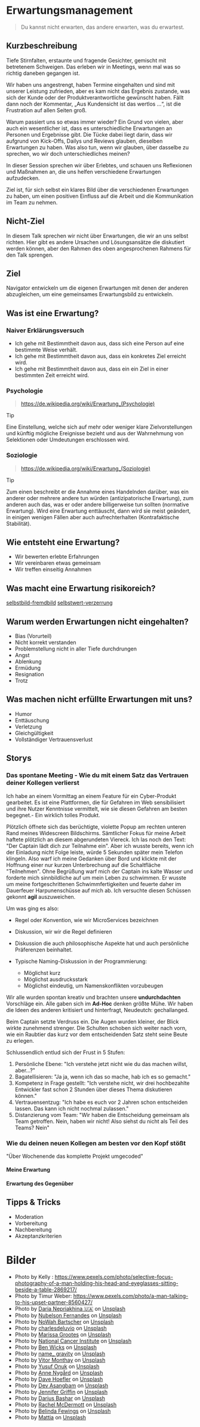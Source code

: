 # Erwartungsmanagement

> Du kannst nicht erwarten, das andere erwarten, was du erwartest.

## Kurzbeschreibung

Tiefe Stirnfalten, erstaunte und fragende Gesichter, gemischt mit betretenem Schweigen.
Das erleben wir in Meetings, wenn mal was so richtig daneben gegangen ist.

Wir haben uns angestrengt, haben Termine eingehalten und sind mit unserer Leistung zufrieden, aber es kam nicht das Ergebnis zustande, was sich der Kunde oder der Produktverantwortliche gewünscht haben.
Fällt dann noch der Kommentar, „Aus Kundensicht ist das wertlos …“, ist die Frustration auf allen Seiten groß.

Warum passiert uns so etwas immer wieder?
Ein Grund von vielen, aber auch ein wesentlicher ist, dass es unterschiedliche Erwartungen an Personen und Ergebnisse gibt.
Die Tücke dabei liegt darin, dass wir aufgrund von Kick-Offs, Dailys und Reviews glauben, dieselben Erwartungen zu haben.
Was also tun, wenn wir glauben, über dasselbe zu sprechen, wo wir doch unterschiedliches meinen?

In dieser Session sprechen wir über Erlebtes, und schauen uns Reflexionen und Maßnahmen an, die uns helfen verschiedene Erwartungen aufzudecken.

Ziel ist, für sich selbst ein klares Bild über die verschiedenen Erwartungen zu haben, um einen positiven Einfluss auf die Arbeit und die Kommunikation im Team zu nehmen.

## Nicht-Ziel

In diesem Talk sprechen wir nicht über Erwartungen, die wir an uns selbst richten.
Hier gibt es andere Ursachen und Lösungsansätze die diskutiert werden können, aber den
Rahmen des oben angesprochenen Rahmens für den Talk sprengen.

## Ziel

Navigator entwickeln um die eigenen Erwartungen mit denen der anderen abzugleichen, um eine gemeinsames Erwartungsbild zu entwickeln.

## Was ist eine Erwartung?

### Naiver Erklärungsversuch

- Ich gehe mit Bestimmtheit davon aus, dass sich eine Person auf eine bestimmte Weise verhält.
- Ich gehe mit Bestimmtheit davon aus, dass ein konkretes Ziel erreicht wird.
- Ich gehe mit Bestimmtheit davon aus, dass ein ein Ziel in einer bestimmten Zeit erreicht wird.

### Psychologie

> https://de.wikipedia.org/wiki/Erwartung_(Psychologie)

> [!TIP]
> Eine Einstellung, welche sich auf mehr oder weniger klare Zielvorstellungen und künftig mögliche Ereignisse bezieht und aus der Wahrnehmung von Selektionen oder Umdeutungen erschlossen wird.

### Soziologie

> https://de.wikipedia.org/wiki/Erwartung_(Soziologie)

> [!TIP]
> Zum einen beschreibt er die Annahme eines Handelnden darüber, was ein anderer oder mehrere andere tun würden (antizipatorische Erwartung), zum anderen auch das, was er oder andere billigerweise tun sollten (normative Erwartung).
> Wird eine Erwartung enttäuscht, dann wird sie meist geändert, in einigen wenigen Fällen aber auch aufrechterhalten (Kontrafaktische Stabilität).

## Wie entsteht eine Erwartung?

- Wir bewerten erlebte Erfahrungen
- Wir vereinbaren etwas gemeinsam
- Wir treffen einseitig Annahmen

## Was macht eine Erwartung risikoreich?

[selbstbild-fremdbild]
[selbstwert-verzerrung]

## Warum werden Erwartungen nicht eingehalten?

- Bias (Vorurteil)
- Nicht korrekt verstanden
- Problemstellung nicht in aller Tiefe durchdrungen
- Angst
- Ablenkung
- Ermüdung
- Resignation
- Trotz

## Was machen nicht erfüllte Erwartungen mit uns?

- Humor
- Enttäuschung
- Verletzung
- Gleichgültigkeit
- Vollständiger Vertrauensverlust

## Storys

### Das spontane Meeting - Wie du mit einem Satz das Vertrauen deiner Kollegen verlierst

Ich habe an einem Vormittag an einem Feature für ein Cyber-Produkt gearbeitet.
Es ist eine Plattformen, die für Gefahren im Web sensibilisiert und ihre Nutzer Kenntnisse
vermittelt, wie sie diesen Gefahren am besten begegnet.- Ein wirklich tolles Produkt.

Plötzlich öffnete sich das berüchtigte, violette Popup am rechten unteren Rand meines Widescreen
Bildschirms.
Sämtlicher Fokus für meine Arbeit haftete plötzlich an diesem abgerundeten Viereck.
Ich las noch den Text: "Der Captain lädt dich zur Teilnahme ein".
Aber ich wusste bereits, wenn ich der Einladung nicht Folge leiste, würde 5 Sekunden später mein
Telefon klingeln.
Also warf ich meine Gedanken über Bord und klickte mit der Hoffnung einer nur kurzen Unterbrechung
auf die Schaltfläche "Teilnehmen".
Ohne Begrüßung warf mich der Captain ins kalte Wasser und forderte mich sinnbildliche auf um mein
Leben zu schwimmen.
Er wusste um meine fortgeschrittenen Schwimmfertigkeiten und feuerte daher im Dauerfeuer Harpunenschüsse auf mich ab.
Ich versuchte diesen Schüssen gekonnt **agil** auszuweichen.

Um was ging es also:

- Regel oder Konvention, wie wir MicroServices bezeichnen
- Diskussion, wir wir die Regel definieren
- Diskussion die auch philosophische Aspekte hat und auch persönliche Präferenzen beinhaltet.
- Typische Naming-Diskussion in der Programmierung:

  - Möglichst kurz
  - Möglichst ausdrucksstark
  - Möglichst eindeutig, um Namenskonflikten vorzubeugen

Wir alle wurden spontan kreativ und brachten unsere **undurchdachten** Vorschläge ein.
Alle gaben sich im **Ad-Hoc** denken größte Mühe.
Wir haben die Ideen des anderen kritisiert und hinterfragt, Neudeutch: gechallanged.

Beim Captain setzte Verdruss ein. Die Augen wurden kleiner, der Blick wirkte zunehmend strenger.
Die Schulten schoben sich weiter nach vorn, wie ein Raubtier das kurz vor dem entscheidenden Satz steht seine Beute zu erlegen.

Schlussendlich entlud sich der Frust in 5 Stufen:

1. Persönliche Ebene: "Ich verstehe jetzt nicht wie du das machen willst, aber...?"
1. Bagatellisieren: "Ja ja, wenn ich das so mache, hab ich es so gemacht."
1. Kompetenz in Frage gestellt: "Ich verstehe nicht, wir drei hochbezahlte Entwickler fast schon 2 Stunden über dieses Thema diskutieren können."
1. Vertrauensentzug: "Ich habe es euch vor 2 Jahren schon entscheiden lassen. Das kann ich nicht nochmal zulassen."
1. Distanzierung vom Team: "Wir haben die Entscheidung gemeinsam als Team getroffen. Nein, haben wir nicht! Also siehst du nicht als Teil des Teams? Nein"

### Wie du deinen neuen Kollegen am besten vor den Kopf stößt

"Über Wochenende das komplette Projekt umgecoded"

#### Meine Erwartung

#### Erwartung des Gegenüber

## Tipps & Tricks

- Moderation
- Vorbereitung
- Nachbereitung
- Akzeptanzkriterien

[selbstbild-fremdbild]: [https://www.psychologie-coaching.com/wissen-psychologie/selbstbild-fremdbild-feedback/]
[selbstwert-verzerrung]: [https://www.psychologie-coaching.com/wissen/selbstwertdienliche-verzerrung/]

# Bilder

- Photo by Kelly : https://www.pexels.com/photo/selective-focus-photography-of-a-man-holding-his-head-and-eyeglasses-sitting-beside-a-table-2869217/
- Photo by Timur Weber: https://www.pexels.com/photo/a-man-talking-to-his-upset-partner-8560427/
- Photo by <a href="https://unsplash.com/@epicantus?utm_content=creditCopyText&utm_medium=referral&utm_source=unsplash">Daria Nepriakhina 🇺🇦</a> on <a href="https://unsplash.com/photos/brown-and-black-bridge-near-trees-tH7eYi6p23s?utm_content=creditCopyText&utm_medium=referral&utm_source=unsplash">Unsplash</a>
- Photo by <a href="https://unsplash.com/@nublson?utm_content=creditCopyText&utm_medium=referral&utm_source=unsplash">Nubelson Fernandes</a> on <a href="https://unsplash.com/photos/man-in-black-t-shirt-sitting-on-white-chair-tAJYoec13xk?utm_content=creditCopyText&utm_medium=referral&utm_source=unsplash">Unsplash</a>
- Photo by <a href="https://unsplash.com/@nowah?utm_content=creditCopyText&utm_medium=referral&utm_source=unsplash">NoWah Bartscher</a> on <a href="https://unsplash.com/photos/woman-in-white-and-black-floral-shirt-holding-white-and-pink-hair-brush-MU7AuV9197w?utm_content=creditCopyText&utm_medium=referral&utm_source=unsplash">Unsplash</a>
- Photo by <a href="https://unsplash.com/@charlesdeluvio?utm_content=creditCopyText&utm_medium=referral&utm_source=unsplash">charlesdeluvio</a> on <a href="https://unsplash.com/photos/man-using-macbook-Lks7vei-eAg?utm_content=creditCopyText&utm_medium=referral&utm_source=unsplash">Unsplash</a>
- Photo by <a href="https://unsplash.com/@marissacristina?utm_content=creditCopyText&utm_medium=referral&utm_source=unsplash">Marissa Grootes</a> on <a href="https://unsplash.com/photos/woman-writing-using-pen-N9uOrBICcjY?utm_content=creditCopyText&utm_medium=referral&utm_source=unsplash">Unsplash</a>
- Photo by <a href="https://unsplash.com/@nci?utm_content=creditCopyText&utm_medium=referral&utm_source=unsplash">National Cancer Institute</a> on <a href="https://unsplash.com/photos/man-in-white-shirt-using-white-sewing-machine-_gAE02nLoWs?utm_content=creditCopyText&utm_medium=referral&utm_source=unsplash">Unsplash</a>
- Photo by <a href="https://unsplash.com/@profwicks?utm_content=creditCopyText&utm_medium=referral&utm_source=unsplash">Ben Wicks</a> on <a href="https://unsplash.com/photos/a-cup-of-coffee-next-to-a-calculator-Uh6-JgCwbfM?utm_content=creditCopyText&utm_medium=referral&utm_source=unsplash">Unsplash</a>
- Photo by <a href="https://unsplash.com/@name_gravity?utm_content=creditCopyText&utm_medium=referral&utm_source=unsplash">name\_ gravity</a> on <a href="https://unsplash.com/photos/floating-green-leaf-plant-on-persons-hand-_AdUs32i0jc?utm_content=creditCopyText&utm_medium=referral&utm_source=unsplash">Unsplash</a>
- Photo by <a href="https://unsplash.com/@vitormonthay?utm_content=creditCopyText&utm_medium=referral&utm_source=unsplash">Vitor Monthay</a> on <a href="https://unsplash.com/photos/person-in-grey-pants-holding-blue-plastic-basin-QV7uRD_sDek?utm_content=creditCopyText&utm_medium=referral&utm_source=unsplash">Unsplash</a>
- Photo by <a href="https://unsplash.com/@onkysf?utm_content=creditCopyText&utm_medium=referral&utm_source=unsplash">Yusuf Onuk</a> on <a href="https://unsplash.com/photos/a-red-light-in-the-dark-yI6alVpYC6o?utm_content=creditCopyText&utm_medium=referral&utm_source=unsplash">Unsplash</a>
- Photo by <a href="https://unsplash.com/@polarmermaid?utm_content=creditCopyText&utm_medium=referral&utm_source=unsplash">Anne Nygård</a> on <a href="https://unsplash.com/photos/chess-board-set-Zkq09XVL3ss?utm_content=creditCopyText&utm_medium=referral&utm_source=unsplash">Unsplash</a>
- Photo by <a href="https://unsplash.com/@iamthedave?utm_content=creditCopyText&utm_medium=referral&utm_source=unsplash">Dave Hoefler</a> on <a href="https://unsplash.com/photos/a-small-island-in-the-middle-of-a-body-of-water-NYVc84Gh78I?utm_content=creditCopyText&utm_medium=referral&utm_source=unsplash">Unsplash</a>
- Photo by <a href="https://unsplash.com/@devasangbam?utm_content=creditCopyText&utm_medium=referral&utm_source=unsplash">Dev Asangbam</a> on <a href="https://unsplash.com/photos/woman-in-brown-sweater-covering-her-face-with-her-hand-_sh9vkVbVgo?utm_content=creditCopyText&utm_medium=referral&utm_source=unsplash">Unsplash</a>
- Photo by <a href="https://unsplash.com/@dotjpg?utm_content=creditCopyText&utm_medium=referral&utm_source=unsplash">Jennifer Griffin</a> on <a href="https://unsplash.com/photos/nude-woman-sitting-on-brown-wicker-chair-RFP4D5hGTB0?utm_content=creditCopyText&utm_medium=referral&utm_source=unsplash">Unsplash</a>
- Photo by <a href="https://unsplash.com/@dariusbashar?utm_content=creditCopyText&utm_medium=referral&utm_source=unsplash">Darius Bashar</a> on <a href="https://unsplash.com/photos/woman-in-white-vest-and-black-bikini-with-hand-on-chest-xMNel_otvWs?utm_content=creditCopyText&utm_medium=referral&utm_source=unsplash">Unsplash</a>
- Photo by <a href="https://unsplash.com/@mrsrachelmcdermott?utm_content=creditCopyText&utm_medium=referral&utm_source=unsplash">Rachel McDermott</a> on <a href="https://unsplash.com/photos/woman-holding-green-leaf-kGgsoEU4EIw?utm_content=creditCopyText&utm_medium=referral&utm_source=unsplash">Unsplash</a>
- Photo by <a href="https://unsplash.com/@bel2000a?utm_content=creditCopyText&utm_medium=referral&utm_source=unsplash">Belinda Fewings</a> on <a href="https://unsplash.com/photos/shallow-focus-photo-of-person-sitting-on-concrete-bench-3Kyd5NcvmQ0?utm_content=creditCopyText&utm_medium=referral&utm_source=unsplash">Unsplash</a>
- Photo by <a href="https://unsplash.com/@mattia19?utm_content=creditCopyText&utm_medium=referral&utm_source=unsplash">Mattia</a> on <a href="https://unsplash.com/photos/woman-showing-left-hand-with-wedding-band-thW2sk-646E?utm_content=creditCopyText&utm_medium=referral&utm_source=unsplash">Unsplash</a>
